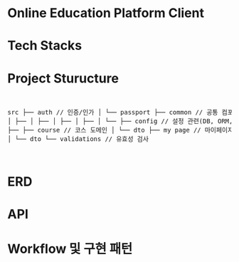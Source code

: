 <h1>Online Education Platform Client </h1>
<h1>Tech Stacks</h1>
<h1>Project Sturucture</h1>
<pre>

src
├── auth // 인증/인가
│ └── passport
├── common // 공통 컴포넌트
│ ├──
│ ├──
│ ├──
│ ├──
│ └──
├── config // 설정 관련(DB, ORM, ...)
├──
├──
├── course // 코스 도메인
│ └── dto
├── my page // 마이페이지 도메인
│ └── dto
└── validations // 유효성 검사

</pre>
<h1>ERD</h1>
<h1>API</h1>
<h1>Workflow 및 구현 패턴</h1>
